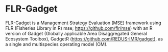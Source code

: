 # FLR-Gadget
FLR-Gadget is a Management Strategy Evaluation (MSE) framework using FLR (Fisheries Library in R) mse; https://github.com/flr/mse) with an R version of Gadget (Globally applicable Area Disaggregated General Ecosystem Toolbox), GadgetR (https://github.com/REDUS-IMR/gadget), as a single and multispecies operating model (OM).
